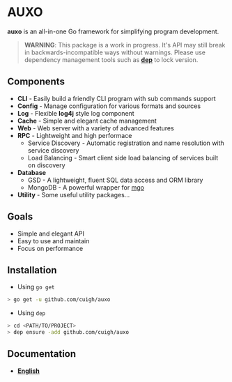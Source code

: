 # AUXO

**auxo** is an all-in-one Go framework for simplifying program development.

> **WARNING**: This package is a work in progress. It's API may still break in backwards-incompatible ways without warnings. Please use dependency management tools such as **[dep](https://github.com/golang/dep)** to lock version.

## Components

* **CLI** - Easily build a friendly CLI program with sub commands support
* **Config** - Manage configuration for various formats and sources
* **Log** - Flexible **log4j** style log component
* **Cache** - Simple and elegant cache management
* **Web** - Web server with a variety of advanced features
* **RPC** - Lightweight and high performace
    * Service Discovery - Automatic registration and name resolution with service discovery
    * Load Balancing - Smart client side load balancing of services built on discovery
* **Database**
    * GSD - A lightweight, fluent SQL data access and ORM library
    * MongoDB - A powerful wrapper for [mgo](https://github.com/globalsign/mgo)
* **Utility** - Some useful utility packages...

## Goals

* Simple and elegant API
* Easy to use and maintain
* Focus on performance

## Installation

* Using `go get`

```bash
> go get -u github.com/cuigh/auxo
```

* Using `dep`

```bash
> cd <PATH/TO/PROJECT>
> dep ensure -add github.com/cuigh/auxo
```

## Documentation

* **[English](https://auxo-doc.vercel.app/)**
